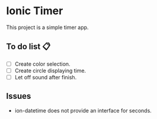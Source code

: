 # Ionic Timer

This project is a simple timer app.

## To do list 📋

- [ ] Create color selection.
- [ ] Create circle displaying time.
- [ ] Let off sound after finish.

## Issues

- ion-datetime does not provide an interface for seconds.
